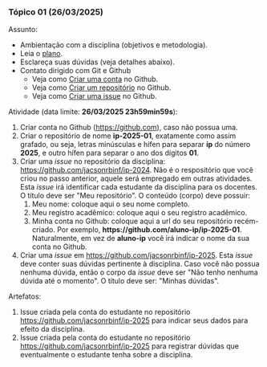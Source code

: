 
### Tópico 01 (26/03/2025)

Assunto: 
- Ambientação com a disciplina (objetivos e metodologia).
 - Leia o [plano](../media/Plano_Ensino_IP.pdf).
 - Esclareça suas dúvidas (veja detalhes abaixo).
 - Contato dirigido com Git e Github
   - Veja como [Criar uma conta](https://drive.google.com/file/d/1NfAas8qrA0p5FP_aZ3o1cGffSF_BXH8R/view?usp=sharing) no Github.
   - Veja como [Criar um repositório](https://drive.google.com/file/d/1RVtr52TEcs3EtBKuSExTzp1Eb4Wtpbwb/view?usp=sharing) no Github.
   - Veja como [Criar uma issue](https://drive.google.com/file/d/1HN3j-S_hCQn_dyX6LP6JiWS1o1GzkDoB/view?usp=sharing) no Github.

Atividade (data limite: **26/03/2025 23h59min59s**):
1. Criar conta no Github (https://github.com), caso não possua uma. 
1. Criar o repositório de nome **ip-2025-01**, exatamente como assim grafado, ou seja, letras minúsculas e hífen para separar **ip** do número **2025**, e outro hífen para separar o ano dos dígitos **01**. 
1. Criar uma _issue_ no repositório da disciplina: https://github.com/jacsonrbinf/ip-2024. Não é o respositório que você criou no passo anterior, aquele será empregado em outras atividades. Esta _issue_ irá identificar cada estudante da disciplina para os docentes. O título deve ser "Meu repositório". O conteúdo (corpo) deve possuir:
   1. Meu nome: coloque aqui o seu nome completo. 
   1. Meu registro acadêmico: coloque aqui o seu registro acadêmico. 
   1. Minha conta no Github: coloque aqui a url do seu repositório recém-criado. Por exemplo, **https<span>:</span>//github.com/aluno-ip/ip-2025-01**. Naturalmente, em vez de **aluno-ip** você irá indicar o nome da sua conta no Github.
1. Criar uma _issue_ em https://github.com/jacsonrbinf/ip-2025. Esta _issue_ deve conter suas dúvidas pertinente à disciplina. Caso você não possua nenhuma dúvida, então o corpo da _issue_ deve ser "Não tenho nenhuma dúvida até o momento". O título deve ser: "Minhas dúvidas". 
   
Artefatos: 

1. Issue criada pela conta do estudante no repositório https://github.com/jacsonrbinf/ip-2025 para indicar seus dados para efeito da disciplina.
1. Issue criada pela conta do estudante no repositório https://github.com/jacsonrbinf/ip-2025 para registrar dúvidas que eventualmente o estudante tenha sobre a disciplina.
